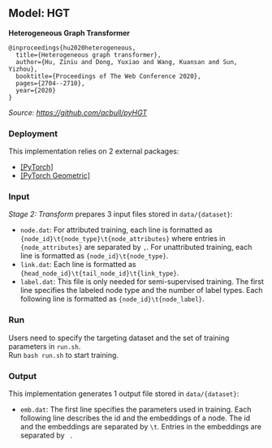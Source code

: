 ## Model: HGT

**Heterogeneous Graph Transformer**
```
@inproceedings{hu2020heterogeneous,
  title={Heterogeneous graph transformer},
  author={Hu, Ziniu and Dong, Yuxiao and Wang, Kuansan and Sun, Yizhou},
  booktitle={Proceedings of The Web Conference 2020},
  pages={2704--2710},
  year={2020}
}
```

*Source: https://github.com/acbull/pyHGT*

### Deployment

This implementation relies on 2 external packages:
- <a href="https://pytorch.org/">[PyTorch]</a>
- <a href="https://github.com/rusty1s/pytorch_geometric">[PyTorch Geometric]</a>

### Input

*Stage 2: Transform* prepares 3 input files stored in ```data/{dataset}```:
- ```node.dat```: For attributed training, each line is formatted as ```{node_id}\t{node_type}\t{node_attributes}``` where entries in ```{node_attributes}``` are separated by ```,```. For unattributed training, each line is formatted as ```{node_id}\t{node_type}```.
- ```link.dat```: Each line is formatted as ```{head_node_id}\t{tail_node_id}\t{link_type}```.
- ```label.dat```: This file is only needed for semi-supervised training. The first line specifies the labeled node type and the number of label types. Each following line is formatted as ```{node_id}\t{node_label}```.

### Run

Users need to specify the targeting dataset and the set of training parameters in ```run.sh```. <br /> 
Run ```bash run.sh``` to start training.

### Output

This implementation generates 1 output file stored in ```data/{dataset}```:
- ```emb.dat```: The first line specifies the parameters used in training. Each following line describes the id and the embeddings of a node. The id and the embeddings are separated by ```\t```. Entries in the embeddings are separated by ``` ```.
